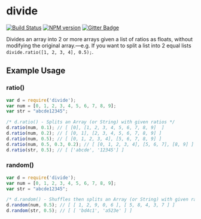 divide
======

[![Build Status](https://travis-ci.org/waltervascarvalho/divide.svg?branch=master)](https://travis-ci.org/waltervascarvalho/divide) [![NPM version](https://badge.fury.io/js/divide.svg)](https://www.npmjs.org/package/divide) [![Gitter Badge](https://badges.gitter.im/waltervascarvalho/divide.png)](https://gitter.im/waltervascarvalho/divide)

Divides an array into 2 or more arrays given a list of ratios as floats, without modifying the original array.—e.g. If you want to split a list into 2 equal lists `divide.ratio([1, 2, 3, 4], 0.5);`.

## Example Usage

### ratio()

```javascript
var d = require('divide');
var num = [0, 1, 2, 3, 4, 5, 6, 7, 8, 9];
var str = "abcde12345";

/* d.ratio() - Splits an Array (or String) with given ratios */
d.ratio(num, 0.1); // [ [0], [1, 2, 3, 4, 5, 6, 7, 8, 9]  ]
d.ratio(num, 0.2); // [ [0, 1], [2, 3, 4, 5, 6, 7, 8, 9] ]
d.ratio(num, 0.5); // [ [0, 1, 2, 3, 4], [5, 6, 7, 8, 9] ]
d.ratio(num, 0.5, 0.3, 0.2); // [ [0, 1, 2, 3, 4], [5, 6, 7], [8, 9] ]
d.ratio(str, 0.5); // [ ['abcde', '12345'] ]
```

### random()

```javascript
var d = require('divide');
var num = [0, 1, 2, 3, 4, 5, 6, 7, 8, 9];
var str = "abcde12345";

/* d.random() - Shuffles then splits an Array (or String) with given ratios */
d.random(num, 0.5); // [ [ 1, 2, 9, 0, 6 ], [ 5, 8, 4, 3, 7 ] ]
d.random(str, 0.5); // [ [ 'bd4c1', 'a523e' ] ]
```
